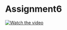 # Assignment6

[![Watch the video](https://i.imgur.com/vKb2F1B.png)](https://user-images.githubusercontent.com/101103934/162621053-55fae566-3e74-45f4-9a77-c1f0979d763f.mp4)

